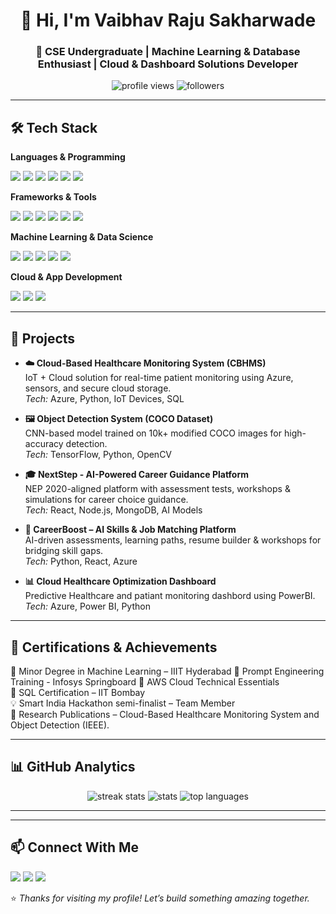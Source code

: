 <!-- Profile Header -->
<h1 align="center">👋 Hi, I'm Vaibhav Raju Sakharwade</h1>
<h3 align="center">🚀 CSE Undergraduate | Machine Learning & Database Enthusiast | Cloud & Dashboard Solutions Developer</h3>

<p align="center">
  <img src="https://komarev.com/ghpvc/?username=VaibhavRS&label=Profile%20Views&color=0e75b6&style=flat" alt="profile views" />
  <img src="https://img.shields.io/github/followers/VaibhavRS?label=Followers&style=flat" alt="followers" />
</p>

---

## 🛠 Tech Stack

**Languages & Programming**
<p>
  <img src="https://img.shields.io/badge/Python-3776AB?style=for-the-badge&logo=python&logoColor=white"/>
  <img src="https://img.shields.io/badge/C++-00599C?style=for-the-badge&logo=cplusplus&logoColor=white"/>
  <img src="https://img.shields.io/badge/JavaScript-F7DF1E?style=for-the-badge&logo=javascript&logoColor=black"/>
  <img src="https://img.shields.io/badge/SQL-003B57?style=for-the-badge&logo=mysql&logoColor=white"/>
  <img src="https://img.shields.io/badge/HTML5-E34F26?style=for-the-badge&logo=html5&logoColor=white"/>
  <img src="https://img.shields.io/badge/CSS3-1572B6?style=for-the-badge&logo=css3&logoColor=white"/>
</p>

**Frameworks & Tools**
<p>
  <img src="https://img.shields.io/badge/React-61DAFB?style=for-the-badge&logo=react&logoColor=black"/>
  <img src="https://img.shields.io/badge/Node.js-339933?style=for-the-badge&logo=node.js&logoColor=white"/>
  <img src="https://img.shields.io/badge/TailwindCSS-06B6D4?style=for-the-badge&logo=tailwindcss&logoColor=white"/>
  <img src="https://img.shields.io/badge/MongoDB-47A248?style=for-the-badge&logo=mongodb&logoColor=white"/>
  <img src="https://img.shields.io/badge/Flask-000000?style=for-the-badge&logo=flask&logoColor=white"/>
  <img src="https://img.shields.io/badge/Streamlit-FF4B4B?style=for-the-badge&logo=streamlit&logoColor=white"/>
</p>

**Machine Learning & Data Science**
<p>
  <img src="https://img.shields.io/badge/ScikitLearn-F7931E?style=for-the-badge&logo=scikit-learn&logoColor=white"/>
  <img src="https://img.shields.io/badge/Pandas-150458?style=for-the-badge&logo=pandas&logoColor=white"/>
  <img src="https://img.shields.io/badge/NumPy-013243?style=for-the-badge&logo=numpy&logoColor=white"/>
  <img src="https://img.shields.io/badge/OpenCV-5C3EE8?style=for-the-badge&logo=opencv&logoColor=white"/>
  <img src="https://img.shields.io/badge/TensorFlow-FF6F00?style=for-the-badge&logo=tensorflow&logoColor=white"/>
</p>

**Cloud & App Development**
<p>
  <img src="https://img.shields.io/badge/Azure-0078D4?style=for-the-badge&logo=microsoft-azure&logoColor=white"/>
  <img src="https://img.shields.io/badge/AWS-232F3E?style=for-the-badge&logo=amazon-aws&logoColor=white"/>
  <img src="https://img.shields.io/badge/Flutter-02569B?style=for-the-badge&logo=flutter&logoColor=white"/>
</p>

---

## 🚀 Projects

- **☁️ Cloud-Based Healthcare Monitoring System (CBHMS)**  
  IoT + Cloud solution for real-time patient monitoring using Azure, sensors, and secure cloud storage.  
  *Tech:* Azure, Python, IoT Devices, SQL  

- **🖼 Object Detection System (COCO Dataset)**  
  CNN-based model trained on 10k+ modified COCO images for high-accuracy detection.  
  *Tech:* TensorFlow, Python, OpenCV  

- **🎓 NextStep - AI-Powered Career Guidance Platform**  
  NEP 2020-aligned platform with assessment tests, workshops & simulations for career choice guidance.  
  *Tech:* React, Node.js, MongoDB, AI Models  

- **🚀 CareerBoost – AI Skills & Job Matching Platform**  
  AI-driven assessments, learning paths, resume builder & workshops for bridging skill gaps.  
  *Tech:* Python, React, Azure  

- **📊 Cloud Healthcare Optimization Dashboard**  
  Predictive Healthcare and patiant monitoring dashbord using PowerBI.
  *Tech:* Azure, Power BI, Python  

---

## 📜 Certifications & Achievements

🏅 Minor Degree in Machine Learning – IIIT Hyderabad
🏅 Prompt Engineering Training - Infosys Springboard
🏅 AWS Cloud Technical Essentials  
🏅 SQL Certification – IIT Bombay  
💡 Smart India Hackathon semi-finalist – Team Member  
📄 Research Publications – Cloud-Based Healthcare Monitoring System and Object Detection (IEEE).  

---

## 📊 GitHub Analytics

<p align="center">
  <img src="https://github-readme-streak-stats.herokuapp.com/?user=VaibhavRS&theme=radical" alt="streak stats" />
  <img src="https://github-readme-stats.vercel.app/api?username=VaibhavRS&show_icons=true&theme=radical" alt="stats" />
  <img src="https://github-readme-stats.vercel.app/api/top-langs/?username=VaibhavRS&layout=compact&theme=radical" alt="top languages" />
</p>

---


---

## 📫 Connect With Me

<p>
  <a href="https://linkedin.com"><img src="https://img.shields.io/badge/LinkedIn-0A66C2?style=for-the-badge&logo=linkedin&logoColor=white"/></a>
  <a href="mailto:your-email@example.com"><img src="https://img.shields.io/badge/Gmail-D14836?style=for-the-badge&logo=gmail&logoColor=white"/></a>
  <a href="https://github.com/VaibhavRS"><img src="https://img.shields.io/badge/GitHub-181717?style=for-the-badge&logo=github&logoColor=white"/></a>
</p>

⭐ *Thanks for visiting my profile! Let’s build something amazing together.*
